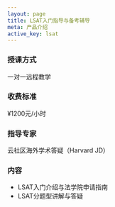 ```yaml
---
layout: page
title: LSAT入门指导与备考辅导
meta: 产品介绍
active_key: lsat
---
```


### 授课方式
一对一远程教学

### 收费标准
¥1200元/小时

### 指导专家
云社区海外学术答疑（Harvard JD）

### 内容
- LSAT入门介绍与法学院申请指南
- LSAT分题型讲解与答疑
